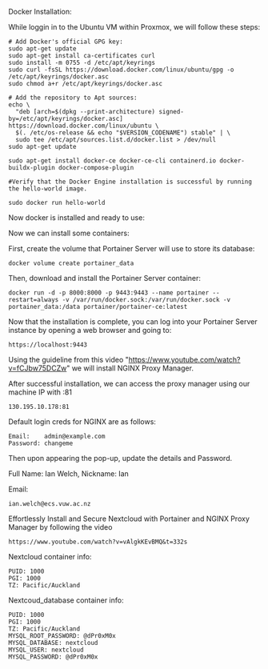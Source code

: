 Docker Installation:

While loggin in to the Ubuntu VM within Proxmox, we will follow these steps:

```
# Add Docker's official GPG key:
sudo apt-get update
sudo apt-get install ca-certificates curl
sudo install -m 0755 -d /etc/apt/keyrings
sudo curl -fsSL https://download.docker.com/linux/ubuntu/gpg -o /etc/apt/keyrings/docker.asc
sudo chmod a+r /etc/apt/keyrings/docker.asc

# Add the repository to Apt sources:
echo \
  "deb [arch=$(dpkg --print-architecture) signed-by=/etc/apt/keyrings/docker.asc] https://download.docker.com/linux/ubuntu \
  $(. /etc/os-release && echo "$VERSION_CODENAME") stable" | \
  sudo tee /etc/apt/sources.list.d/docker.list > /dev/null
sudo apt-get update

sudo apt-get install docker-ce docker-ce-cli containerd.io docker-buildx-plugin docker-compose-plugin

#Verify that the Docker Engine installation is successful by running the hello-world image.

sudo docker run hello-world

```


Now docker is installed and ready to use:

Now we can install some containers: 

First, create the volume that Portainer Server will use to store its database:

```
docker volume create portainer_data
```

Then, download and install the Portainer Server container:

```
docker run -d -p 8000:8000 -p 9443:9443 --name portainer --restart=always -v /var/run/docker.sock:/var/run/docker.sock -v portainer_data:/data portainer/portainer-ce:latest
```
Now that the installation is complete, you can log into your Portainer Server instance by opening a web browser and going to:

```
https://localhost:9443
```

Using the guideline from this video "https://www.youtube.com/watch?v=fCJbw75DCZw" we will install NGINX Proxy Manager.

After successful installation, we can access the proxy manager using our machine IP with :81

```
130.195.10.178:81 
```
Default login creds for NGINX are as follows:

```
Email:    admin@example.com
Password: changeme
```

Then upon appearing the pop-up, update the details and Password.

Full Name: Ian Welch, Nickname: Ian

Email:

```
ian.welch@ecs.vuw.ac.nz
```

Effortlessly Install and Secure Nextcloud with Portainer and NGINX Proxy Manager by following the video

```
https://www.youtube.com/watch?v=vAlgkKEvBMQ&t=332s
```

Nextcloud container info:

```
PUID: 1000
PGI: 1000
TZ: Pacific/Auckland
```

Nextcoud_database container info:

```
PUID: 1000
PGI: 1000
TZ: Pacific/Auckland
MYSQL_ROOT_PASSWORD: @dPr0xM0x
MYSQL_DATABASE: nextcloud
MYSQL_USER: nextcloud
MYSQL_PASSWORD: @dPr0xM0x
```

